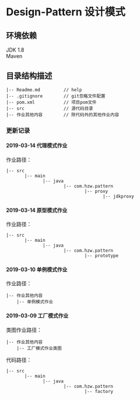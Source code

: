 # Design-Pattern 设计模式

## 环境依赖
JDK 1.8<br/>
Maven

## 目录结构描述
    |-- Readme.md         // help
    |-- .gitignore        // git忽略文件配置
    |-- pom.xml           // 项目pom文件
    |-- src               // 源代码目录
    |-- 作业其他内容        // 除代码外的其他作业内容


### 更新记录

#### 2019-03-14 代理模式作业<br/>
作业路径：

    |-- src
           |-- main
                  |-- java
                          |-- com.hzw.pattern
                                  |-- proxy 
                                         |-- jdkproxy 

#### 2019-03-14 原型模式作业<br/>
作业路径：

    |-- src
           |-- main
                  |-- java
                          |-- com.hzw.pattern
                                  |-- prototype 
                                                                
#### 2019-03-10 单例模式作业<br/>
作业路径：

    |-- 作业其他内容
        |-- 单例模式作业

#### 2019-03-09 工厂模式作业<br/>
类图作业路径：

    |-- 作业其他内容
        |-- 工厂模式作业类图
代码路径：            

    |-- src
           |-- main
                  |-- java
                          |-- com.hzw.pattern
                                  |-- factory           
